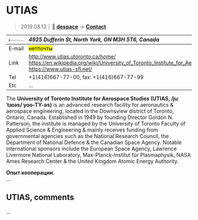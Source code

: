 # UTIAS
> 2019.08.13 ┊ **🚀 [despace](index.md)** → **[Contact](contact.md)**

|[![](f/contact/u/utias_logo1_thumb.jpg)](f/contact/u/utias_logo1.png)|*4925 Dufferin St, North York, ON M3H 5T6, Canada*|
|:--|:--|
|E‑mail| <mark>нетпочты</mark> |
|Link| <http://www.utias.utoronto.ca/home/><br> <https://en.wikipedia.org/wiki/University_of_Toronto_Institute_for_Aerospace_Studies><br> <https://www.utias-sfl.net/>  |
|Tel| +1(416)667-77-00, fax: +1(416)667-77-99  |
|Etc| … |

The **University of Toronto Institute for Aerospace Studies (UTIAS, /juːˈtaɪəs/ yoo-TY-əs)** is an advanced research facility for aeronautics & aerospace engineering, located in the Downsview district of Toronto, Ontario, Canada. Established in 1949 by founding Director Gordon N. Patterson, the institute is managed by the University of Toronto Faculty of Applied Science & Engineering & mainly receives funding from governmental agencies such as the National Research Council, the Department of National Defence & the Canadian Space Agency. Notable international sponsors include the European Space Agency, Lawrence Livermore National Laboratory, Max-Planck-Institut für Plasmaphysik, NASA Ames Research Center & the United Kingdom Atomic Energy Authority.

**Опыт кооперации.**  
…


<p style="page-break-after:always"> </p>

## UTIAS, comments

…

